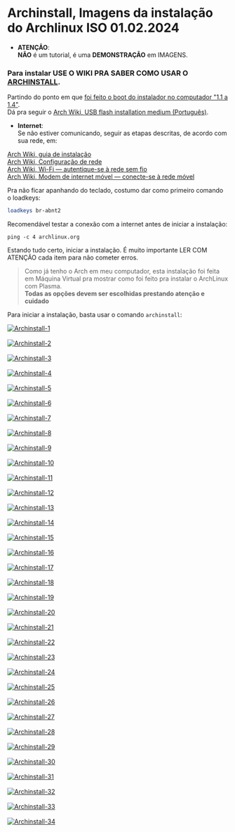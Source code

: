 # Archinstall, Imagens da instalação do Archlinux ISO 01.02.2024

- **ATENÇÃO**:  
**NÃO** é um tutorial, é uma **DEMONSTRAÇÃO** em IMAGENS.  
### Para instalar **USE O WIKI PRA SABER COMO USAR O [ARCHINSTALL](https://wiki.archlinux.org/title/Archinstall_(Portugu%C3%AAs))**.  
Partindo do ponto em que [foi feito o boot do instalador no computador "1.1 a 1.4"](https://wiki.archlinux.org/title/Installation_guide_(Portugu%C3%AAs)).  
Dá pra seguir o [Arch Wiki, USB flash installation medium (Português)](https://wiki.archlinux.org/title/USB_flash_installation_medium_(Portugu%C3%AAs)).  

- **Internet**:  
Se não estiver comunicando, seguir as etapas descritas, de acordo com sua rede, em:  

[Arch Wiki, guia de instalação](https://wiki.archlinux.org/title/Installation_guide_(Portugu%C3%AAs)#Conectar_%C3%A0_internet)  
[Arch Wiki, Configuração de rede](https://wiki.archlinux.org/title/Network_configuration_(Portugu%C3%AAs)#Endere%C3%A7o_IP_est%C3%A1tico)  
[Arch Wiki, Wi-Fi — autentique-se à rede sem fio](https://wiki.archlinux.org/title/Iwd_(Portugu%C3%AAs)#iwctl)  
[Arch Wiki, Modem de internet móvel — conecte-se à rede móvel](https://wiki.archlinux.org/title/Mobile_broadband_modem#ModemManager)  

Pra não ficar apanhando do teclado, costumo dar como primeiro comando o loadkeys:

```bash
loadkeys br-abnt2
```

Recomendável testar a conexão com a internet antes de iniciar a instalação:

```
ping -c 4 archlinux.org
```

Estando tudo certo, iniciar a instalação. É muito importante LER COM ATENÇÃO cada item para não cometer erros.  
>Como já tenho o Arch em meu computador, esta instalação foi feita em Máquina Virtual pra mostrar como foi feito pra instalar o ArchLinux com Plasma.  
**Todas as opções devem ser escolhidas prestando atenção e cuidado**  

Para iniciar a instalação, basta usar o comando `archinstall`:  

<a href="https://postimages.org/" target="_blank"><img src="https://i.postimg.cc/ZqsFBj7V/Archinstall-1.png" alt="Archinstall-1"/></a><br/><br/>
<a href="https://postimages.org/" target="_blank"><img src="https://i.postimg.cc/q7vxvWLN/Archinstall-2.png" alt="Archinstall-2"/></a><br/><br/>
<a href="https://postimages.org/" target="_blank"><img src="https://i.postimg.cc/85qRwcVv/Archinstall-3.png" alt="Archinstall-3"/></a><br/><br/>
<a href="https://postimages.org/" target="_blank"><img src="https://i.postimg.cc/brkQ5PzB/Archinstall-4.png" alt="Archinstall-4"/></a><br/><br/>
<a href="https://postimages.org/" target="_blank"><img src="https://i.postimg.cc/FRfbjcwm/Archinstall-5.png" alt="Archinstall-5"/></a><br/><br/>
<a href="https://postimg.cc/LhmZ0ZQJ" target="_blank"><img src="https://i.postimg.cc/KcMrjPnD/Archinstall-6.png" alt="Archinstall-6"/></a><br/><br/>
<a href="https://postimages.org/" target="_blank"><img src="https://i.postimg.cc/YqN6ftD4/Archinstall-7.png" alt="Archinstall-7"/></a><br/><br/>
<a href="https://postimg.cc/TK5yWj14" target="_blank"><img src="https://i.postimg.cc/sgw5qwrs/Archinstall-8.png" alt="Archinstall-8"/></a><br/><br/>
<a href="https://postimages.org/" target="_blank"><img src="https://i.postimg.cc/4NRv9YPk/Archinstall-9.png" alt="Archinstall-9"/></a><br/><br/>
<a href="https://postimg.cc/gwvngYvy" target="_blank"><img src="https://i.postimg.cc/Pq7YrJJ7/Archinstall-10.png" alt="Archinstall-10"/></a><br/><br/>
<a href="https://postimages.org/" target="_blank"><img src="https://i.postimg.cc/g2Yvg11g/Archinstall-11.png" alt="Archinstall-11"/></a><br/><br/>
<a href="https://postimages.org/" target="_blank"><img src="https://i.postimg.cc/KYjt2BGL/Archinstall-12.png" alt="Archinstall-12"/></a><br/><br/>
<a href="https://postimg.cc/fSbyWm15" target="_blank"><img src="https://i.postimg.cc/Rh7HRTdr/Archinstall-13.png" alt="Archinstall-13"/></a><br/><br/>
<a href="https://postimages.org/" target="_blank"><img src="https://i.postimg.cc/nzQ7sxQh/Archinstall-14.png" alt="Archinstall-14"/></a><br/><br/>
<a href="https://postimages.org/" target="_blank"><img src="https://i.postimg.cc/rsX4xHSC/Archinstall-15.png" alt="Archinstall-15"/></a><br/><br/>
<a href="https://postimg.cc/5j96mWjv" target="_blank"><img src="https://i.postimg.cc/gc88mYWM/Archinstall-16.png" alt="Archinstall-16"/></a><br/><br/>
<a href="https://postimg.cc/Xpmq3ZLc" target="_blank"><img src="https://i.postimg.cc/6p5vrnGS/Archinstall-17.png" alt="Archinstall-17"/></a><br/><br/>
<a href="https://postimages.org/" target="_blank"><img src="https://i.postimg.cc/VLwMN3sz/Archinstall-18.png" alt="Archinstall-18"/></a><br/><br/>
<a href="https://postimg.cc/Mcbpy9Sd" target="_blank"><img src="https://i.postimg.cc/mrK1Wn6f/Archinstall-19.png" alt="Archinstall-19"/></a><br/><br/>
<a href="https://postimages.org/" target="_blank"><img src="https://i.postimg.cc/NfxX2pLm/Archinstall-20.png" alt="Archinstall-20"/></a><br/><br/>
<a href="https://postimages.org/" target="_blank"><img src="https://i.postimg.cc/Jz6BP0Nh/Archinstall-21.png" alt="Archinstall-21"/></a><br/><br/>
<a href="https://postimages.org/" target="_blank"><img src="https://i.postimg.cc/Gp4TNRKx/Archinstall-22.png" alt="Archinstall-22"/></a><br/><br/>
<a href="https://postimages.org/" target="_blank"><img src="https://i.postimg.cc/fLXtzv63/Archinstall-23.png" alt="Archinstall-23"/></a><br/><br/>
<a href="https://postimages.org/" target="_blank"><img src="https://i.postimg.cc/cCSKrnSF/Archinstall-24.png" alt="Archinstall-24"/></a><br/><br/>
<a href="https://postimg.cc/8sCz6dnm" target="_blank"><img src="https://i.postimg.cc/4467jB6q/Archinstall-25.png" alt="Archinstall-25"/></a><br/><br/>
<a href="https://postimages.org/" target="_blank"><img src="https://i.postimg.cc/br9ZbwYp/Archinstall-26.png" alt="Archinstall-26"/></a><br/><br/>
<a href="https://postimages.org/" target="_blank"><img src="https://i.postimg.cc/CLwB0kJ1/Archinstall-27.png" alt="Archinstall-27"/></a><br/><br/>
<a href="https://postimages.org/" target="_blank"><img src="https://i.postimg.cc/rFgdwsY9/Archinstall-28.png" alt="Archinstall-28"/></a><br/><br/>
<a href="https://postimg.cc/McxWK1QR" target="_blank"><img src="https://i.postimg.cc/W4qt8np9/Archinstall-29.png" alt="Archinstall-29"/></a><br/><br/>
<a href="https://postimages.org/" target="_blank"><img src="https://i.postimg.cc/pLTmhvwM/Archinstall-30.png" alt="Archinstall-30"/></a><br/><br/>
<a href="https://postimages.org/" target="_blank"><img src="https://i.postimg.cc/dVxLGXFk/Archinstall-31.png" alt="Archinstall-31"/></a><br/><br/>
<a href="https://postimg.cc/VSRzS5qh" target="_blank"><img src="https://i.postimg.cc/mDxk5HtT/Archinstall-32.png" alt="Archinstall-32"/></a><br/><br/>
<a href="https://postimg.cc/Pp5T1hK5" target="_blank"><img src="https://i.postimg.cc/NM1FqjHm/Archinstall-33.png" alt="Archinstall-33"/></a><br/><br/>
<a href="https://postimg.cc/njSZk5wY" target="_blank"><img src="https://i.postimg.cc/hvcjSRLw/Archinstall-34.png" alt="Archinstall-34"/></a><br/><br/>

